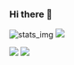 ### Hi there 👋

![stats_img](https://raw.githubusercontent.com/evancoppa/github-stats/master/generated/overview.svg#gh-dark-mode-only)
![](https://raw.githubusercontent.com/evancoppa/github-stats/master/generated/overview.svg#gh-light-mode-only)

![](https://raw.githubusercontent.com/evancoppa/github-stats/master/generated/languages.svg#gh-dark-mode-only)
![](https://raw.githubusercontent.com/evancoppa/github-stats/master/generated/languages.svg#gh-light-mode-only)

<!--
**EvanCoppa/evancoppa** is a ✨ _special_ ✨ repository because its `README.md` (this file) appears on your GitHub profile.

Here are some ideas to get you started:

- 🔭 I’m currently working on ...
- 🌱 I’m currently learning ...
- 👯 I’m looking to collaborate on ...
- 🤔 I’m looking for help with ...
- 💬 Ask me about ...
- 📫 How to reach me: ...
- 😄 Pronouns: ...
- ⚡ Fun fact: ...
-->

